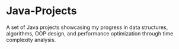 # Java-Projects
A set of Java projects showcasing my progress in data structures, algorithms, OOP design, and performance optimization through time complexity analysis.
